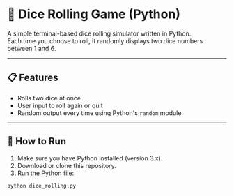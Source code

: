 # 🎲 Dice Rolling Game (Python)

A simple terminal-based dice rolling simulator written in Python.  
Each time you choose to roll, it randomly displays two dice numbers between 1 and 6.

---

## 📋 Features

- Rolls two dice at once
- User input to roll again or quit
- Random output every time using Python's `random` module

---

## 🚀 How to Run

1. Make sure you have Python installed (version 3.x).
2. Download or clone this repository.
3. Run the Python file:

```bash
python dice_rolling.py
